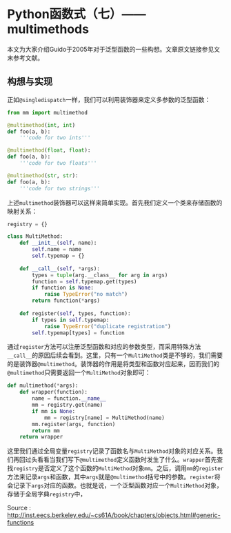 # Python函数式（七）——multimethods

本文为大家介绍Guido于2005年对于泛型函数的一些构想。文章原文链接参见文末参考文献。

## 构想与实现

正如`@singledispatch`一样，我们可以利用装饰器来定义多参数的泛型函数：

```python
from mm import multimethod

@multimethod(int, int)
def foo(a, b):
    '''code for two ints'''

@multimethod(float, float):
def foo(a, b):
    '''code for two floats'''

@multimethod(str, str):
def foo(a, b):
    '''code for two strings'''
```

上述`multimethod`装饰器可以这样来简单实现。首先我们定义一个类来存储函数的映射关系：

```python
registry = {}

class MultiMethod:
    def __init__(self, name):
        self.name = name
        self.typemap = {}
    
    def __call__(self, *args):
        types = tuple(arg.__class__ for arg in args)
        function = self.typemap.get(types)
        if function is None:
            raise TypeError("no match")
        return function(*args)
    
    def register(self, types, function):
        if types in self.typemap:
            raise TypeError("duplicate registration")
        self.typemap[types] = function
```

通过`register`方法可以注册泛型函数和对应的参数类型，而采用特殊方法`__call__`的原因后续会看到。这里，只有一个`MultiMethod`类是不够的，我们需要的是装饰器`@multimethod`。装饰器的作用是将类型和函数对应起来，因而我们的`@multimethod`只需要返回一个`MultiMethod`对象即可：

```python
def multimethod(*args):
    def wrapper(function):
        name = function.__name__
        mm = registry.get(name)
        if mm is None:
            mm = registry[name] = MultiMethod(name)
        mm.register(args, function)
        return mm
    return wrapper
```

这里我们通过全局变量`registry`记录了函数名与`MultiMethod`对象的对应关系。我们再回过头看看当我们写下`@multimethod`定义函数时发生了什么。`wrapper`首先查找`registry`是否定义了这个函数的`MultiMethod`对象`mm`。之后，调用`mm`的`register`方法来记录`args`和函数，其中`args`就是`@multimethod`括号中的参数。`register`将会记录下`args`对应的函数。也就是说，一个泛型函数对应一个`MultiMethod`对象，存储于全局字典`registry`中，





Source : http://inst.eecs.berkeley.edu/~cs61A/book/chapters/objects.html#generic-functions

